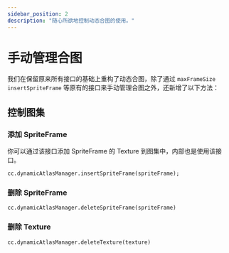 ```yaml
---
sidebar_position: 2
description: "随心所欲地控制动态合图的使用。"
---
```


# 手动管理合图

我们在保留原来所有接口的基础上重构了动态合图，除了通过 `maxFrameSize` `insertSpriteFrame` 等原有的接口来手动管理合图之外，还新增了以下方法：

## 控制图集

### 添加 SpriteFrame

你可以通过该接口添加 SpriteFrame 的 Texture 到图集中，内部也是使用该接口。

```
cc.dynamicAtlasManager.insertSpriteFrame(spriteFrame);
```

### 删除 SpriteFrame

`cc.dynamicAtlasManager.deleteSpriteFrame(spriteFrame)`

### 删除 Texture

`cc.dynamicAtlasManager.deleteTexture(texture)`
